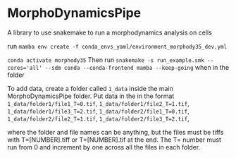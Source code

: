 # MorphoDynamicsPipe
A library to use snakemake to run a morphodynamics analysis on cells

run `mamba env create -f conda_envs_yaml/environment_morphody35_dev.yml`

`conda activate morphody35`
Then run `snakemake -s run_example.smk --cores='all' --sdm conda --conda-frontend mamba --keep-going` 
when in the folder


To add data, create a folder called `1_data` inside the main MorphoDynamicsPipe folder. 
Put data in the in the format 
`1_data/folder1/file1_T=0.tif`, `1_data/folder1/file2_T=1.tif`, `1_data/folder1/file3_T=2.tif`, 
`1_data/folder2/file1_T=0.tif`, `1_data/folder2/file2_T=1.tif`, `1_data/folder2/file3_T=2.tif`, 

where the folder and file names can be anything, but the files must be tiffs with T=[NUMBER].tiff or T=[NUMBER].tif at the end. 
The T= number must run from 0 and increment by one across all the files in each folder. 
